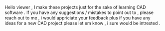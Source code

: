 Hello viewer , I make these projects just for the sake of learning CAD software . 
If you have any suggestions / mistakes to point out to , please reach out to me , i would appriciate your feedback
plus if you have any ideas for a new CAD project please let em know , i sure would be intrested .
